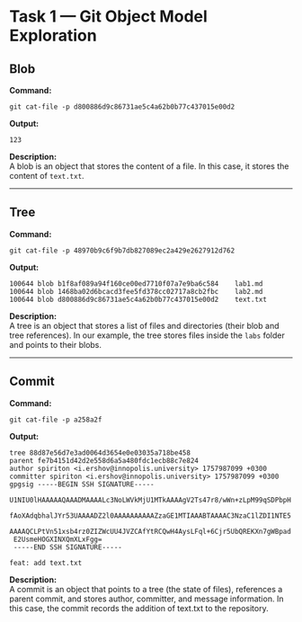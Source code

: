 # Task 1 — Git Object Model Exploration

## Blob

**Command:**
```
git cat-file -p d800886d9c86731ae5c4a62b0b77c437015e00d2
```

**Output:**
```
123
```

**Description:**  
A blob is an object that stores the content of a file. In this case, it stores the content of `text.txt`.

---

## Tree

**Command:**
```
git cat-file -p 48970b9c6f9b7db827089ec2a429e2627912d762
```

**Output:**
```
100644 blob b1f8af089a94f160ce00ed7710f07a7e9ba6c584    lab1.md
100644 blob 1468ba02d6bcacd3fee5fd378cc02717a8cb2fbc    lab2.md
100644 blob d800886d9c86731ae5c4a62b0b77c437015e00d2    text.txt
```

**Description:**  
A tree is an object that stores a list of files and directories (their blob and tree references). In our example, the tree stores files inside the `labs` folder and points to their blobs.

---

## Commit

**Command:**
```
git cat-file -p a258a2f
```

**Output:**
```
tree 88d87e56d7e3ad0064d3654e0e03035a718be458
parent fe7b4151d42d2e558d6a5a480fdc1ecb88c7e824
author spiriton <i.ershov@innopolis.university> 1757987099 +0300
committer spiriton <i.ershov@innopolis.university> 1757987099 +0300
gpgsig -----BEGIN SSH SIGNATURE-----
 U1NIU0lHAAAAAQAAADMAAAALc3NoLWVkMjU1MTkAAAAgV2Ts47r8/wWn+zLpM99qSDPbpH
 fAoXAdqbhalJYr53UAAAADZ2l0AAAAAAAAAAZzaGE1MTIAAABTAAAAC3NzaC1lZDI1NTE5
 AAAAQCLPtVn51xsb4rz0ZIZWcUU4JVZCAfYtRCQwH4AysLFql+6Cjr5UbQREKXn7gWBpad
 E2UsmeHOGXINXQmXLxFgg=
 -----END SSH SIGNATURE-----

feat: add text.txt
```

**Description:**  
A commit is an object that points to a tree (the state of files), references a parent commit, and stores author, committer, and message information. In this case, the commit records the addition of text.txt to the repository.